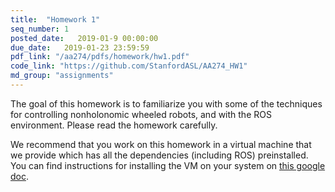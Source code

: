```yaml
---
title:  "Homework 1"
seq_number: 1
posted_date:   2019-01-9 00:00:00
due_date:   2019-01-23 23:59:59
pdf_link: "/aa274/pdfs/homework/hw1.pdf"
code_link: "https://github.com/StanfordASL/AA274_HW1"
md_group: "assignments"
---
```


The goal of this homework is to familiarize you with some of the techniques for controlling nonholonomic wheeled robots, and with the ROS environment. Please read the homework carefully.

We recommend that you work on this homework in a virtual machine that we provide which has all the dependencies (including ROS) preinstalled. You can find instructions for installing the VM on your system on [this google doc](https://docs.google.com/document/d/1Ge94AbHGz5uqgsjbWyG7QK-7AHh-XMkchfFKmbbinNw/).
